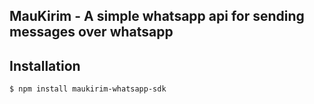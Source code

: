 ## MauKirim - A simple whatsapp api for sending messages over whatsapp

## Installation

```bash
$ npm install maukirim-whatsapp-sdk
```
